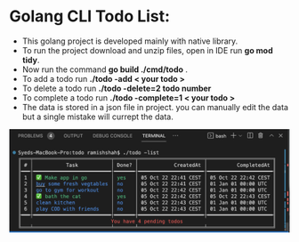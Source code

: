 # Golang CLI Todo List:
* This golang project is developed mainly with native library.
* To run the project download and unzip files, open in IDE run __go mod tidy__.
* Now run the command __go build ./cmd/todo__ .
* To add a todo run __./todo -add < your todo >__
* To delete a todo run __./todo -delete=2 todo number__
* To complete a todo run __./todo -complete=1 < your todo >__
* The data is stored in a json file in project. you can manually edit the data but a single mistake will currept the data.

![image of preview](./preview.png?raw=true "Hero preview image")

